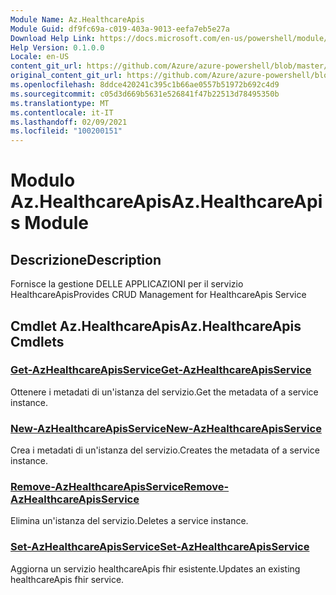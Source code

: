 ```yaml
---
Module Name: Az.HealthcareApis
Module Guid: df9fc69a-c019-403a-9013-eefa7eb5e27a
Download Help Link: https://docs.microsoft.com/en-us/powershell/module/az.healthcareapis
Help Version: 0.1.0.0
Locale: en-US
content_git_url: https://github.com/Azure/azure-powershell/blob/master/src/HealthcareApis/HealthcareApis/help/Az.HealthcareApis.md
original_content_git_url: https://github.com/Azure/azure-powershell/blob/master/src/HealthcareApis/HealthcareApis/help/Az.HealthcareApis.md
ms.openlocfilehash: 8ddce420241c395c1b66ae0557b51972b692c4d9
ms.sourcegitcommit: c05d3d669b5631e526841f47b22513d78495350b
ms.translationtype: MT
ms.contentlocale: it-IT
ms.lasthandoff: 02/09/2021
ms.locfileid: "100200151"
---
```

# <span data-ttu-id="544fe-101">Modulo Az.HealthcareApis</span><span class="sxs-lookup"><span data-stu-id="544fe-101">Az.HealthcareApis Module</span></span>
## <span data-ttu-id="544fe-102">Descrizione</span><span class="sxs-lookup"><span data-stu-id="544fe-102">Description</span></span>
<span data-ttu-id="544fe-103">Fornisce la gestione DELLE APPLICAZIONI per il servizio HealthcareApis</span><span class="sxs-lookup"><span data-stu-id="544fe-103">Provides CRUD Management for HealthcareApis Service</span></span>

## <span data-ttu-id="544fe-104">Cmdlet Az.HealthcareApis</span><span class="sxs-lookup"><span data-stu-id="544fe-104">Az.HealthcareApis Cmdlets</span></span>
### [<span data-ttu-id="544fe-105">Get-AzHealthcareApisService</span><span class="sxs-lookup"><span data-stu-id="544fe-105">Get-AzHealthcareApisService</span></span>](Get-AzHealthcareApisService.md)
<span data-ttu-id="544fe-106">Ottenere i metadati di un'istanza del servizio.</span><span class="sxs-lookup"><span data-stu-id="544fe-106">Get the metadata of a service instance.</span></span>

### [<span data-ttu-id="544fe-107">New-AzHealthcareApisService</span><span class="sxs-lookup"><span data-stu-id="544fe-107">New-AzHealthcareApisService</span></span>](New-AzHealthcareApisService.md)
<span data-ttu-id="544fe-108">Crea i metadati di un'istanza del servizio.</span><span class="sxs-lookup"><span data-stu-id="544fe-108">Creates the metadata of a service instance.</span></span>

### [<span data-ttu-id="544fe-109">Remove-AzHealthcareApisService</span><span class="sxs-lookup"><span data-stu-id="544fe-109">Remove-AzHealthcareApisService</span></span>](Remove-AzHealthcareApisService.md)
<span data-ttu-id="544fe-110">Elimina un'istanza del servizio.</span><span class="sxs-lookup"><span data-stu-id="544fe-110">Deletes a service instance.</span></span>

### [<span data-ttu-id="544fe-111">Set-AzHealthcareApisService</span><span class="sxs-lookup"><span data-stu-id="544fe-111">Set-AzHealthcareApisService</span></span>](Set-AzHealthcareApisService.md)
<span data-ttu-id="544fe-112">Aggiorna un servizio healthcareApis fhir esistente.</span><span class="sxs-lookup"><span data-stu-id="544fe-112">Updates an existing healthcareApis fhir service.</span></span>

